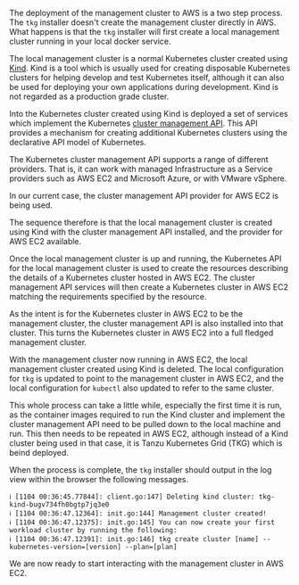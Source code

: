 The deployment of the management cluster to AWS is a two step process. The ``tkg`` installer doesn't create the management cluster directly in AWS. What happens is that the ``tkg`` installer will first create a local management cluster running in your local docker service.

The local management cluster is a normal Kubernetes cluster created using [Kind](https://kind.sigs.k8s.io/docs/user/quick-start/). Kind is a tool which is usually used for creating disposable Kubernetes clusters for helping develop and test Kubernetes itself, although it can also be used for deploying your own applications during development. Kind is not regarded as a production grade cluster.

Into the Kubernetes cluster created using Kind is deployed a set of services which implement the Kubernetes [cluster management API](https://github.com/kubernetes-sigs/cluster-api). This API provides a mechanism for creating additional  Kubernetes clusters using the declarative API model of Kubernetes.

The Kubernetes cluster management API supports a range of different providers. That is, it can work with managed Infrastructure as a Service providers such as AWS EC2 and Microsoft Azure, or with VMware vSphere.

In our current case, the cluster management API provider for AWS EC2 is being used.

The sequence therefore is that the local management cluster is created using Kind with the cluster management API installed, and the provider for AWS EC2 available.

Once the local management cluster is up and running, the Kubernetes API for the local management cluster is used to create the resources describing the details of a Kubernetes cluster hosted in AWS EC2. The cluster management API services will then create a Kubernetes cluster in AWS EC2 matching the requirements specified by the resource.

As the intent is for the Kubernetes cluster in AWS EC2 to be the management cluster, the cluster management API is also installed into that cluster. This turns the Kubernetes cluster in AWS EC2 into a full fledged management cluster.

With the management cluster now running in AWS EC2, the local management cluster created using Kind is deleted. The local configuration for ``tkg`` is updated to point to the management cluster in AWS EC2, and the local configuration for ``kubectl`` also updated to refer to the same cluster.

This whole process can take a little while, especially the first time it is run, as the container images required to run the Kind cluster and implement the cluster management API need to be pulled down to the local machine and run. This then needs to be repeated in AWS EC2, although instead of a Kind cluster being used in that case, it is Tanzu Kubernetes Grid (TKG) which is beind deployed.

When the process is complete, the ``tkg`` installer should output in the log view within the browser the following messages.

```
ℹ [1104 00:36:45.77844]: client.go:147] Deleting kind cluster: tkg-kind-bugv734fh0bgtp7jq3e0
ℹ [1104 00:36:47.12364]: init.go:144] Management cluster created!
ℹ [1104 00:36:47.12375]: init.go:145] You can now create your first workload cluster by running the following:
ℹ [1104 00:36:47.12391]: init.go:146] tkg create cluster [name] --kubernetes-version=[version] --plan=[plan]
```

We are now ready to start interacting with the management cluster in AWS EC2.
